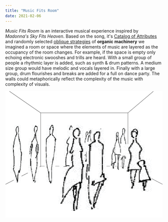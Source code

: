 ```yaml
---
title: "Music Fits Room"
date: 2021-02-06
---
```

*Music Fits Room* is an interactive musical experience inspired by *Madonna's Sky Fits Heaven*. Based on the song, it's [Catalog of Attributes](https://makingmusic.ableton.com/catalog-of-attributes) and randomly selected [oblique strategies](https://www.joshharrison.net/oblique-strategies/) of **organic machinery** we imagined a room or space where the elements of music are layered as the occupancy of the room changes. For example, if the space is empty only echoing electronic swooshes and trills are heard. With a small group of people a rhythmic layer is added, such as synth & drum patterns. A medium size group would have melodic and vocals layered in. Finally with a large group, drum flourishes and breaks are added for a full on dance party. The walls could metaphorically reflect the complexity of the music with complexity of visuals.

![](./images/roomFitsMusic.png)